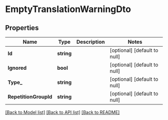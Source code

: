 # EmptyTranslationWarningDto

## Properties
Name | Type | Description | Notes
------------ | ------------- | ------------- | -------------
**Id** | **string** |  | [optional] [default to null]
**Ignored** | **bool** |  | [optional] [default to null]
**Type_** | **string** |  | [optional] [default to null]
**RepetitionGroupId** | **string** |  | [optional] [default to null]

[[Back to Model list]](../README.md#documentation-for-models) [[Back to API list]](../README.md#documentation-for-api-endpoints) [[Back to README]](../README.md)


